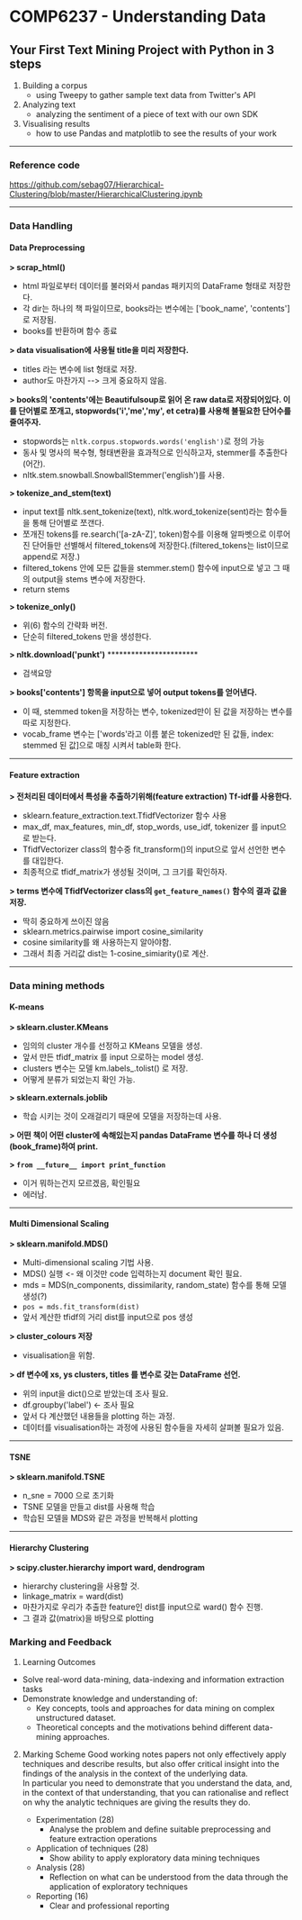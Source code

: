 # COMP6237 - Understanding Data

## Your First Text Mining Project with Python in 3 steps

1. Building a corpus
	- using Tweepy to gather sample text data from Twitter's API
2. Analyzing text
	- analyzing the sentiment of a piece of text with our own SDK
3. Visualising results
	- how to use Pandas and matplotlib to see the results of your work

---

### Reference code ###
https://github.com/sebag07/Hierarchical-Clustering/blob/master/HierarchicalClustering.ipynb

---
### Data Handling
#### Data Preprocessing

__> scrap_html()__   
- html 파일로부터 데이터를 불러와서 pandas 패키지의 DataFrame 형태로 저장한다.   
- 각 dir는 하나의 책 파일이므로, books라는 변수에는 ['book_name', 'contents']로 저장됨.   
- books를 반환하며 함수 종료   

__> data visualisation에 사용될 title을 미리 저장한다.__   
- titles 라는 변수에 list 형태로 저장.   
- author도 마찬가지 --> 크게 중요하지 않음.   

__> books의 'contents'에는 Beautifulsoup로 읽어 온 raw data로 저장되어있다. 이를 단어별로 쪼개고, stopwords('i','me','my', et cetra)를 사용해 불필요한 단어수를 줄여주자.__   
- stopwords는 `nltk.corpus.stopwords.words('english')`로 정의 가능
- 동사 및 명사의 복수형, 형태변환을 효과적으로 인식하고자, stemmer를 추출한다(어간).
- nltk.stem.snowball.SnowballStemmer('english')를 사용.

__> tokenize_and_stem(text)__
- input text를 nltk.sent_tokenize(text), nltk.word_tokenize(sent)라는 함수들을 통해 단어별로 쪼갠다.
- 쪼개진 tokens를 re.search('[a-zA-Z]', token)함수를 이용해 알파벳으로 이루어진 단어들만 선별해서 filtered_tokens에 저장한다.(filtered_tokens는 list이므로 append로 저장.)
- filtered_tokens 안에 모든 값들을 stemmer.stem() 함수에 input으로 넣고 그 때의 output을 stems 변수에 저장한다.
- return stems

__> tokenize_only()__
- 위(6) 함수의 간략화 버전.
- 단순히 filtered_tokens 만을 생성한다.

__> nltk.download('punkt')__ ***********************
- 검색요망

__> books['contents'] 항목을 input으로 넣어 output tokens를 얻어낸다.__
- 이 때, stemmed token을 저장하는 변수, tokenized만이 된 값을 저장하는 변수를 따로 지정한다.
- vocab_frame 변수는 ['words'라고 이름 붙은 tokenized만 된 값들, index: stemmed 된 값]으로 매칭 시켜서 table화 한다.

---

#### Feature extraction
__> 전처리된 데이터에서 특성을 추출하기위해(feature extraction) Tf-idf를 사용한다.__
- sklearn.feature_extraction.text.TfidfVectorizer 함수 사용
- max_df, max_features, min_df, stop_words, use_idf, tokenizer 를 input으로 받는다.
- TfidfVectorizer class의 함수중 fit_transform()의 input으로 앞서 선언한 변수를 대입한다.
- 최종적으로 tfidf_matrix가 생성될 것이며, 그 크기를 확인하자.

__> terms 변수에 TfidfVectorizer class의 `get_feature_names()` 함수의 결과 값을 저장.__
- 딱히 중요하게 쓰이진 않음
- sklearn.metrics.pairwise import cosine_similarity
- cosine similarity를 왜 사용하는지 알아야함.
- 그래서 최종 거리값 dist는 1-cosine_simiarity()로 계산.

---

### Data mining methods
#### K-means
__> sklearn.cluster.KMeans__
- 임의의 cluster 개수를 선정하고 KMeans 모델을 생성.
- 앞서 만든 tfidf_matrix 를 input 으로하는 model 생성.
- clusters 변수는 모델 km.labels_.tolist() 로 저장.
- 어떻게 분류가 되었는지 확인 가능.

__> sklearn.externals.joblib__
- 학습 시키는 것이 오래걸리기 때문에 모델을 저장하는데 사용.

__> 어떤 책이 어떤 cluster에 속해있는지 pandas DataFrame 변수를 하나 더 생성(book_frame)하여 print.__

__> `from __future__ import print_function`__
- 이거 뭐하는건지 모르겠음, 확인필요
- 에러남.

---

#### Multi Dimensional Scaling
__> sklearn.manifold.MDS()__
- Multi-dimensional scaling 기법 사용.
- MDS() 실행 <- 왜 이것만 code 입력하는지 document 확인 필요.
- mds = MDS(n_components, dissimilarity, random_state) 함수를 통해 모델 생성(?)
- `pos = mds.fit_transform(dist)`
- 앞서 계산한 tfidf의 거리 dist를 input으로 pos 생성

__> cluster_colours 저장__
- visualisation을 위함.

__> df 변수에 xs, ys clusters, titles 를 변수로 갖는 DataFrame 선언.__
- 위의 input을 dict()으로 받았는데 조사 필요.
- df.groupby('label') <- 조사 필요
- 앞서 다 계산했던 내용들을 plotting 하는 과정.
- 데이터를 visualisation하는 과정에 사용된 함수들을 자세히 살펴볼 필요가 있음.

---

#### TSNE
__> sklearn.manifold.TSNE__
- n_sne = 7000 으로 초기화
- TSNE 모델을 만들고 dist를 사용해 학습
- 학습된 모델을 MDS와 같은 과정을 반복해서 plotting

---

#### Hierarchy Clustering
__> scipy.cluster.hierarchy import ward, dendrogram__
- hierarchy clustering을 사용할 것.
- linkage_matrix = ward(dist)
- 마찬가지로 우리가 추출한 feature인 dist를 input으로 ward() 함수 진행.
- 그 결과 값(matrix)을 바탕으로 plotting

### Marking and Feedback
1. Learning Outcomes
- Solve real-word data-mining, data-indexing and information extraction tasks
- Demonstrate knowledge and understanding of:
	* Key concepts, tools and approaches for data mining on complex unstructured dataset.
	* Theoretical concepts and the motivations behind different data-mining approaches.

2. Marking Scheme
Good working notes papers not only effectively apply techniques and describe results, but also offer critical insight into the findings of the analysis in the context of the underlying data.   
In particular you need to demonstrate that you understand the data, and, in the context of that understanding, that you can rationalise and reflect on why the analytic techniques are giving the results they do.

	- Experimentation (28)
		* Analyse the problem and define suitable preprocessing and feature extraction operations
	- Application of techniques (28)
		* Show ability to apply exploratory data mining techniques
	- Analysis (28)
		* Reflection on what can be understood from the data through the application of exploratory techniques
	- Reporting (16)
		* Clear and professional reporting